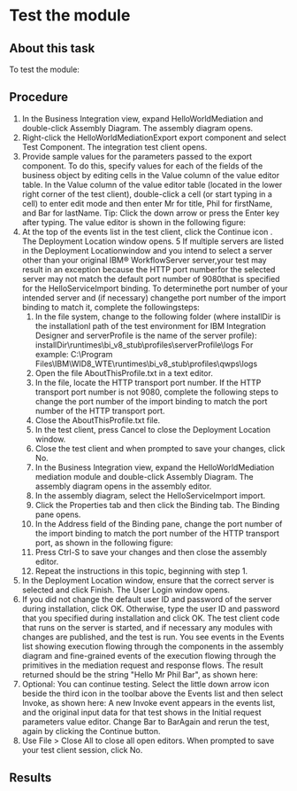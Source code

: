 <!-- image -->

# Test the module

## About this task

To test the module:

## Procedure

1. In the Business Integration view, expand HelloWorldMediation and
double-click Assembly Diagram. The assembly
diagram opens.
2. Right-click the HelloWorldMediationExport export
component and select Test Component. The integration
test client opens.
3. Provide sample values for the parameters passed to the
export component. To do this, specify values for each of the fields
of the business object by editing cells in the Value column
of the value editor table.  In the Value column
of the value editor table (located in the lower right corner of the
test client), double-click a cell (or start typing in a cell) to enter
edit mode and then enter Mr for title, Phil for firstName,
and Bar for lastName. Tip: Click
the down arrow or press the Enter key after
typing. The value editor is shown in the following figure:
4. At the top of the events list in the test client, click
the Continue icon . The Deployment Location window
 opens.
5 If multiple servers are listed in the Deployment Locationwindow and you intend to select a server other than your original IBM® WorkflowServer server,your test may result in an exception because the HTTP port numberfor the selected server may not match the default port number of 9080that is specified for the HelloServiceImport binding. To determinethe port number of your intended server and (if necessary) changethe port number of the import binding to match it, complete the followingsteps:
    1. In the file system, change to the following folder (where installDir is
the installationl path of the test environment for IBM Integration
Designer and serverProfile is
the name of the server profile): installDir\runtimes\bi\_v8\_stub\profiles\serverProfile\logs
For
example:
C:\Program Files\IBM\WID8\_WTE\runtimes\bi\_v8\_stub\profiles\qwps\logs
    2. Open the file AboutThisProfile.txt in
a text editor.
    3. In the file, locate the HTTP transport port number.
If the HTTP transport port number is not 9080, complete the
following steps to change the port number of the import binding to
match the port number of the HTTP transport port.
    4. Close the AboutThisProfile.txt file.
    5. In the test client, press Cancel to
close the Deployment Location window.
    6. Close the test client and when prompted to save your
changes, click No.
    7. In the Business Integration view, expand the HelloWorldMediation mediation
module and double-click Assembly Diagram. The
assembly diagram opens in the assembly editor.
    8. In the assembly diagram, select the HelloServiceImport import.
    9. Click the Properties tab and
then click the Binding tab. The Binding pane
opens.
    10. In the Address field of the Binding
pane, change the port number of the import binding to match the port
number of the HTTP transport port, as shown in the following figure:
    11. Press Ctrl-S to save your changes
and then close the assembly editor.
    12. Repeat the instructions in this topic, beginning with
step 1.
6. In the Deployment Location window, ensure that the correct
server is selected and click Finish. The User
Login window opens.
7. If you did not change the default user ID and password
of the server during installation, click OK.
Otherwise, type the user ID and password that you specified during
installation and click OK. The test client
code that runs on the server is started, and if necessary any modules
with changes are published, and the test is run. You see events in
the Events list showing execution flowing through
the components in the assembly diagram and fine-grained events of
the execution flowing through the primitives in the mediation request
and response flows. The result returned should be the string "Hello
Mr Phil Bar", as shown here:
8. Optional: You can continue testing. Select the little
down arrow icon beside the third icon in the toolbar above the Events
list and then select Invoke, as shown here: A new Invoke event appears in the events list,
and the original input data for that test shows in the Initial
request parameters value editor. Change Bar to BarAgain and
rerun the test, again by clicking the Continue button.
9. Use File > Close All to close
all open editors. When prompted to save your test client session,
click No.

## Results